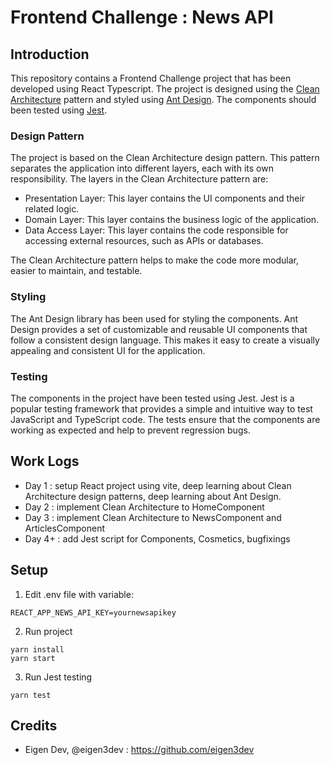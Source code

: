 # Frontend Challenge : News API

## Introduction
This repository contains a Frontend Challenge project that has been developed using React Typescript. The project is designed using the [Clean Architecture](https://medium.com/@rostislavdugin/the-clean-architecture-using-react-and-typescript-a832662af803) pattern and styled using [Ant Design](https://ant.design/). The components should been tested using [Jest](https://jest-everywhere.now.sh).

### Design Pattern
The project is based on the Clean Architecture design pattern. This pattern separates the application into different layers, each with its own responsibility. The layers in the Clean Architecture pattern are:
- Presentation Layer: This layer contains the UI components and their related logic.
- Domain Layer: This layer contains the business logic of the application.
- Data Access Layer: This layer contains the code responsible for accessing external resources, such as APIs or databases.

The Clean Architecture pattern helps to make the code more modular, easier to maintain, and testable.

### Styling
The Ant Design library has been used for styling the components. Ant Design provides a set of customizable and reusable UI components that follow a consistent design language. This makes it easy to create a visually appealing and consistent UI for the application.

### Testing
The components in the project have been tested using Jest. Jest is a popular testing framework that provides a simple and intuitive way to test JavaScript and TypeScript code. The tests ensure that the components are working as expected and help to prevent regression bugs.

## Work Logs
- Day 1 : setup React project using vite, deep learning about Clean Architecture design patterns, deep learning about Ant Design.
- Day 2 : implement Clean Architecture to HomeComponent
- Day 3 : implement Clean Architecture to NewsComponent and ArticlesComponent
- Day 4+ : add Jest script for Components, Cosmetics, bugfixings

## Setup 

1. Edit .env file with variable:
```
REACT_APP_NEWS_API_KEY=yournewsapikey
```

2. Run project
```
yarn install
yarn start
```

3. Run Jest testing
```
yarn test
```

## Credits
- Eigen Dev, @eigen3dev : https://github.com/eigen3dev